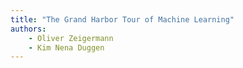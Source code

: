 ```yaml
---
title: "The Grand Harbor Tour of Machine Learning"
authors:
    - Oliver Zeigermann
    - Kim Nena Duggen
---
```

